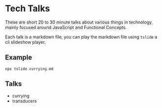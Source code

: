 # Tech Talks

These are short 20 to 30 minute talks about various things in technology, mainly focused around JavaScript and Functional Concepts.

Each talk is a markdown file, you can play the markdown file using `tslide` a cli slideshow player.

## Example

```
npx tslide currying.md
```

## Talks

* currying
* transducers


